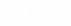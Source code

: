 <!DOCTYPE html>
<html lang="id">
<head>
<meta charset="utf-8" />
<meta name="viewport" content="width=device-width,initial-scale=1" />
<title>nekotron — Scroll Animations</title>
<style>
  *{box-sizing:border-box;margin:0;padding:0}
  html,body{height:100%}
  body{
    font-family:Arial, Helvetica, sans-serif;
    /* NOTE: background sengaja dibiarkan sesuai requestmu */
    background-image: url('file:///C:/Users/raziq/Downloads/266px-Shiroko_(Swimsuit).webp');
    background-size: cover;
    background-position: center;
    background-repeat: no-repeat;
    min-height: 400vh; /* cukup panjang supaya bisa scroll dan terlihat efek */
    color: #fff;
  }

  /* overlay hitam yang akan tambah opacity saat scroll */
  .overlay{
    position:fixed;
    inset:0;
    background-color: rgba(0,0,0,0);
    pointer-events:none;
    z-index: 5;
    transition: background-color 0.15s linear;
  }

  /* HERO / teks utama */
  .hero{
    height:100vh;
    display:flex;
    align-items:center;
    justify-content:center;
    position:relative;
    z-index: 6; /* di atas overlay */
  }
  .hero-text{
    background: rgba(0,0,0,0.36);
    padding:12px 18px;
    border-radius:10px;
    font-size: clamp(1.6rem, 4vw, 3.2rem);
    transition: transform 0.35s ease-out, opacity 0.35s ease-out;
    will-change: transform, opacity;
  }

  /* gallery gambar — berada di bawah hero */
  .gallery{
    max-width:1100px;
    margin: 80px auto 200px;
    padding: 0 20px;
    display:grid;
    grid-template-columns: repeat(auto-fit, minmax(180px, 1fr));
    gap: 28px;
    z-index: 6;
    position: relative;
  }
  .gallery img{
    width:100%;
    height:auto;
    display:block;
    border-radius:12px;
    box-shadow: 0 10px 30px rgba(0,0,0,0.45);
    opacity:0;
    transform: translateY(40px);
    transition: opacity 0.75s cubic-bezier(.2,.9,.2,1), transform 0.75s cubic-bezier(.2,.9,.2,1);
    will-change: opacity, transform;
  }
  .gallery img.show{
    opacity:1;
    transform: translateY(0);
  }

  /* opsional: teks footer atau instruksi */
  .note{
    max-width:900px;
    margin: 20px auto 80px;
    color:#ddd;
    text-align:center;
    font-size:0.95rem;
  }
</style>
</head>
<body>

  <div class="overlay" id="overlay"></div>

  <section class="hero" id="hero">
    <h1 class="hero-text" id="heroText">nekotron</h1>
  </section>

  <section class="gallery" id="gallery">
    <!-- Pastikan kamu menyimpan gambar-gambar ini di folder project 'images/' 
         atau ganti src sesuai lokasi filemu -->
    <img src="https://ih1.redbubble.net/image.5441901047.3924/bg,f8f8f8-flat,750x,075,f-pad,750x1000,f8f8f8.jpg" alt="Gambar 1">
    <img src="https://media.tenor.com/ieMgOWd16_oAAAAe/blue-archive-hoshino.png" alt="Gambar 2">
    <img src="https://media.tenor.com/TTymJZMDdroAAAAe/blue-archive-hoshino.png" alt="Gambar 3">
    <img src="https://i.pinimg.com/736x/06/a3/42/06a342551f7b0d4e433370828b658ccd.jpg" alt="Gambar 4">
  </section>

  <div class="note">
    Tip: Jika background file:/// tidak muncul di Live Server, buka file HTML langsung (double-click) atau pindahkan file background ke folder project lalu ubah path ke 'images/shiroko.webp'.
  </div>

<script>
  // Overlay & hero text animation berdasarkan scroll
  const overlay = document.getElementById('overlay');
  const heroText = document.getElementById('heroText');

  window.addEventListener('scroll', () => {
    const scrollY = window.scrollY;
    const winH = window.innerHeight;

    // progress 0..1 relatif terhadap tinggi viewport (hero)
    const p = Math.min(Math.max(scrollY / winH, 0), 1);

    // overlay makin pekat => background "memudar jadi hitam"
    overlay.style.backgroundColor = `rgba(0,0,0,${p})`;

    // teks naik & fade (smooth)
    heroText.style.transform = `translateY(${-p * 60}px)`; // bergerak ke atas
    heroText.style.opacity = `${Math.max(1 - p * 1.5, 0)}`; // jadi transparan lebih cepat
  });

  // Reveal gambar berurutan saat muncul: IntersectionObserver + stagger
  const imgs = document.querySelectorAll('.gallery img');
  const imgsArray = Array.from(imgs);

  const io = new IntersectionObserver((entries) => {
    entries.forEach(entry => {
      if (!entry.isIntersecting) return;
      const img = entry.target;
      const idx = imgsArray.indexOf(img);
      // stagger per gambar (index * delay)
      setTimeout(() => {
        img.classList.add('show');
      }, idx * 250); // 250ms jeda antar gambar
      io.unobserve(img);
    });
  }, {
    root: null,
    rootMargin: '0px 0px -10% 0px',
    threshold: 0.12
  });

  imgs.forEach(i => io.observe(i));
</script>

</body>
</html>

